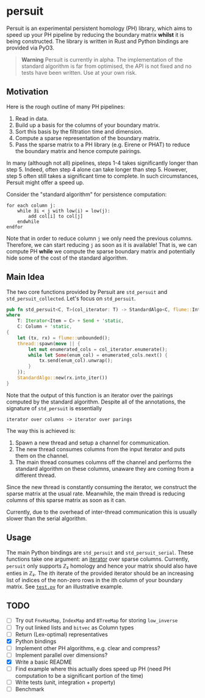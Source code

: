 # persuit

Persuit is an experimental persistent homology (PH) library, which aims to speed up your PH pipeline by reducing the boundary matrix **whilst** it is being constructed.
The library is written in Rust and Python bindings are provided via PyO3.

> **Warning**
> Persuit is currently in alpha.
> The implementation of the standard algorithm is far from optimised, the API is not fixed and no tests have been written.
> Use at your own risk.

## Motivation

Here is the rough outline of many PH pipelines:

1. Read in data.
2. Build up a basis for the columns of your boundary matrix.
3. Sort this basis by the filtration time and dimension.
4. Compute a sparse representation of the boundary matrix.
5. Pass the sparse matrix to a PH library (e.g. Eirene or PHAT) to reduce the boundary matrix and hence compute pairings.

In many (although not all) pipelines, steps 1-4 takes significantly longer than step 5.
Indeed, often step 4 alone can take longer than step 5.
However, step 5 often still takes a significant time to complete.
In such circumstances, Persuit might offer a speed up.

Consider the "standard algorithm" for persistence computation:
```
for each column j:
    while ∃i < j with low(i) = low(j):
        add col[i] to col[j]
    endwhile
endfor
```
Note that in order to reduce column `j` we only need the previous columns.
Therefore, we can start reducing `j` as soon as it is available!
That is, we can compute PH **while** we compute the sparse boundary matrix and potentially hide some of the cost of the standard algorithm.

## Main Idea

The two core functions provided by Persuit are `std_persuit` and `std_persuit_collected`.
Let's focus on `std_persuit`.

```rust
pub fn std_persuit<C, T>(col_iterator: T) -> StandardAlgo<C, flume::IntoIter<(usize, C)>>
where
    T: Iterator<Item = C> + Send + 'static,
    C: Column + 'static,
{
    let (tx, rx) = flume::unbounded();
    thread::spawn(move || {
        let mut enumerated_cols = col_iterator.enumerate();
        while let Some(enum_col) = enumerated_cols.next() {
            tx.send(enum_col).unwrap();
        }
    });
    StandardAlgo::new(rx.into_iter())
}
```

Note that the output of this function is an iterator over the pairings computed by the standard algorithm.
Despite all of the annotations, the signature of `std_persuit` is essentially
```
iterator over columns -> iterator over parings
```

The way this is achieved is:

1. Spawn a new thread and setup a channel for communication.
2. The new thread consumes columns from the input iterator and puts them on the channel.
3. The main thread consumes columns off the channel and performs the standard algorithm on these columns, unaware they are coming from a different thread.

Since the new thread is constantly consuming the iterator, we construct the sparse matrix at the usual rate.
Meanwhile, the main thread is reducing columns of this sparse matrix as soon as it can.

Currently, due to the overhead of inter-thread communication this is usually slower than the serial algorithm.

## Usage

The main Python bindings are `std_persuit` and `std_persuit_serial`.
These functions take one argument: an [iterator](https://docs.python.org/3/c-api/iterator.html) over sparse columns.
Currently, `persuit` only supports ℤ₂ homology and hence your matrix should also have enties in ℤ₂.
The ith iterate of the provided iterator should be an increasing list of indices of the non-zero rows in the ith column of your boundary matrix.
See [`test.py`](https://github.com/tomchaplin/persuit/blob/main/test.py) for an illustrative example.

## TODO

- [ ] Try out `FnvHasMap`, `IndexMap` and `BTreeMap` for storing `low_inverse`
- [ ] Try out linked lists and `bitvec` as Column types
- [ ] Return (Lex-optimal) representatives
- [x] Python bindings
- [ ] Implement other PH algorithms, e.g. clear and compress?
- [ ] Implement parallel over dimensions?
- [x] Write a basic README
- [ ] Find example where this actually does speed up PH (need PH computation to be a significant portion of the time)
- [ ] Write tests (unit, integration + property)
- [ ] Benchmark
